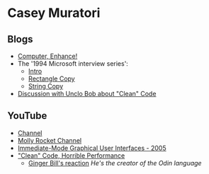 # Casey Muratori

## Blogs

* [Computer, Enhance!](https://www.computerenhance.com/)
* The '1994 Microsoft interview series':
  * [Intro](https://www.computerenhance.com/p/the-four-programming-questions-from)
  * [Rectangle Copy](https://www.computerenhance.com/p/microsoft-intern-interview-question)
  * [String Copy](https://www.computerenhance.com/p/microsoft-intern-interview-question-ab7)
* [Discussion with Unclo Bob about "Clean" Code](https://github.com/unclebob/cmuratori-discussion/blob/main/cleancodeqa.md)

## YouTube

* [Channel](https://www.youtube.com/@caseymuratori)
* [Molly Rocket Channel](https://www.youtube.com/@MollyRocket)
* [Immediate-Mode Graphical User Interfaces - 2005](https://www.youtube.com/watch?v=Z1qyvQsjK5Y)
* ["Clean" Code, Horrible Performance](https://www.youtube.com/watch?v=tD5NrevFtbU)
  * [Ginger Bill's reaction](https://www.youtube.com/watch?v=ZLxazlP7Ppo) _He's the creator of the Odin language_